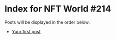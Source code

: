 # Index for NFT World #214
Posts will be displayed in the order below:

- [Your first post](./001-first.md)

